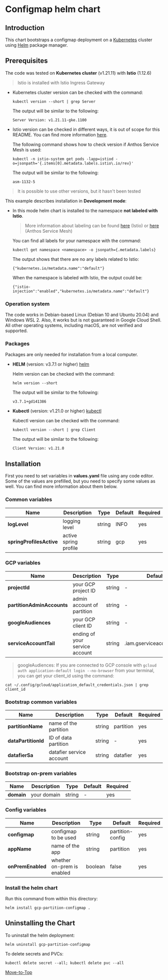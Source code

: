 <!--- Configmap -->

# Configmap helm chart

## Introduction

This chart bootstraps a configmap deployment on a [Kubernetes](https://kubernetes.io) cluster using [Helm](https://helm.sh) package manager.

## Prerequisites

The code was tested on **Kubernetes cluster** (v1.21.11) with **Istio** (1.12.6)
  > Istio is installed with Istio Ingress Gateway

- Kubernetes cluster version can be checked with the command:

    `kubectl version --short | grep Server`

    The output will be similar to the following:

  ```console
  Server Version: v1.21.11-gke.1100
  ```

- Istio version can be checked in different ways, it is out of scope for this README. You can find more information [here](https://istio.io/latest/docs/setup/install/).

    The following command shows how to check version if Anthos Service Mesh is used:

    `kubectl -n istio-system get pods -lapp=istiod -o=jsonpath='{.items[0].metadata.labels.istio\.io/rev}'`

    The output will be similar to the following:

  ```console
  asm-1132-5
  ```

> It is possible to use other versions, but it hasn't been tested

This example describes installation in **Development mode**:

- In this mode helm chart is installed to the namespace **not labeled with Istio**.
  > More information about labeling can be found [here](https://istio.io/latest/docs/setup/additional-setup/sidecar-injection) (Istio) or [here](https://cloud.google.com/service-mesh/docs/managed/select-a-release-channel#default-injection-labels) (Anthos Service Mesh)

    You can find all labels for your namespace with the command:

     `kubectl get namespace <namespace> -o jsonpath={.metadata.labels}`

    The output shows that there are no any labels related to Istio:
  
    ```console
    {"kubernetes.io/metadata.name":"default"}
    ```

    When the namespace is labeled with Istio, the output could be:

    ```console
    {"istio-injection":"enabled","kubernetes.io/metadata.name":"default"}
    ```

### Operation system

The code works in Debian-based Linux (Debian 10 and Ubuntu 20.04) and Windows WSL 2. Also, it works but is not guaranteed in Google Cloud Shell. All other operating systems, including macOS, are not verified and supported.

### Packages

Packages are only needed for installation from a local computer.

- **HELM** (version: v3.7.1 or higher) [helm](https://helm.sh/docs/intro/install/)

    Helm version can be checked with the command:

    `helm version --short`

    The output will be similar to the following:

  ```console
  v3.7.1+gd141386
  ```

- **Kubectl** (version: v1.21.0 or higher) [kubectl](https://kubernetes.io/docs/tasks/tools/#kubectl)

    Kubectl version can be checked with the command:

    `kubectl version --short | grep Client`

    The output will be similar to the following:

  ```console
  Client Version: v1.21.0
  ```

## Installation

First you need to set variables in **values.yaml** file using any code editor. Some of the values are prefilled, but you need to specify some values as well. You can find more information about them below.

### Common variables

| Name | Description | Type | Default |Required |
|------|-------------|------|---------|---------|
**logLevel** | logging level | string | INFO | yes
**springProfilesActive** | active spring profile | string | gcp | yes

### GCP variables

| Name | Description | Type | Default |Required |
|------|-------------|------|---------|---------|
**projectId** | your GCP project ID | string | -| yes
**partitionAdminAccounts** | admin account of partition | string | - | yes
**googleAudiences** | your GCP client ID | string | - | yes
**serviceAccountTail** | ending of your service account | string | .iam.gserviceaccount.com | yes

> googleAudiences: If you are connected to GCP console with `gcloud auth application-default login --no-browser` from your terminal, you can get your client_id using the command:

```console
cat ~/.config/gcloud/application_default_credentials.json | grep client_id
```

### Bootstrap common variables

| Name | Description | Type | Default |Required |
|------|-------------|------|---------|---------|
**partitionName** | name of the partition | string | partition | yes
**dataPartitionId** | ID of data partition | string | - | yes
**datafierSa** | datafier service account | string | datafier | yes

### Bootstrap on-prem variables

| Name | Description | Type | Default |Required |
|------|-------------|------|---------|---------|
**domain** | your domain | string | - | yes

### Config variables

| Name | Description | Type | Default |Required |
|------|-------------|------|---------|---------|
**configmap** | configmap to be used | string | partition-config | yes
**appName** | name of the app | string | partition | yes
**onPremEnabled** | whether on-prem is enabled | boolean | false | yes

### Install the helm chart

Run this command from within this directory:

```console
helm install gcp-partition-configmap .
```

## Uninstalling the Chart

To uninstall the helm deployment:

```console
helm uninstall gcp-partition-configmap
```

To delete secrets and PVCs:

```console
kubectl delete secret --all; kubectl delete pvc --all
```

[Move-to-Top](#configmap-helm-chart)

